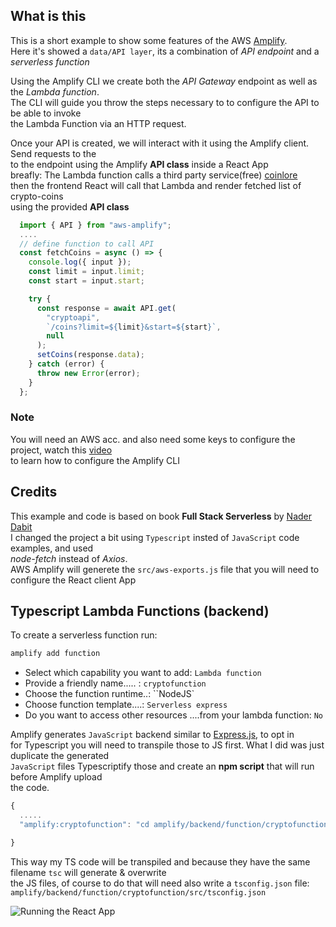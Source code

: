 ## What is this

This is a short example to show some features of the AWS [Amplify](https://aws.amazon.com/amplify/).  
Here it's showed a `data/API layer`, its a combination of _API endpoint_ and a _serverless function_

Using the Amplify CLI we create both the _API Gateway_ endpoint as well as the _Lambda function_.  
The CLI will guide you throw the steps necessary to to configure the API to be able to invoke  
the Lambda Function via an HTTP request.

Once your API is created, we will interact with it using the Amplify client. Send requests to the  
to the endpoint using the Amplify **API class** inside a React App  
breafly: The Lambda function calls a third party service(free) [coinlore](https://www.coinlore.com/cryptocurrency-data-api)  
then the frontend React will call that Lambda and render fetched list of crypto-coins  
using the provided **API class**

```ts
  import { API } from "aws-amplify";
  ....
  // define function to call API
  const fetchCoins = async () => {
    console.log({ input });
    const limit = input.limit;
    const start = input.start;

    try {
      const response = await API.get(
        "cryptoapi",
        `/coins?limit=${limit}&start=${start}`,
        null
      );
      setCoins(response.data);
    } catch (error) {
      throw new Error(error);
    }
  };
```

### Note

You will need an AWS acc. and also need some keys to configure the project, watch this [video](https://youtu.be/fWbM5DLh25U)  
to learn how to configure the Amplify CLI

## Credits

This example and code is based on book **Full Stack Serverless** by [Nader Dabit](https://twitter.com/dabit3)  
I changed the project a bit using `Typescript` insted of `JavaScript` code examples, and used  
_node-fetch_ instead of _Axios_.  
AWS Amplify will generete the `src/aws-exports.js` file that you will need to configure the React client App

## Typescript Lambda Functions (backend)

To create a serverless function run:

```bash
amplify add function
```

- Select which capability you want to add: `Lambda function`
- Provide a friendly name..... : `cryptofunction`
- Choose the function runtime..: ``NodeJS`
- Choose function template....: `Serverless express`
- Do you want to access other resources ....from your lambda function: `No`

Amplify generates `JavaScript` backend similar to [Express.js](https://expressjs.com/), to opt in  
for Typescript you will need to transpile those to JS first. What I did was just duplicate the generated  
`JavaScript` files Typescriptify those and create an **npm script** that will run before Amplify upload  
the code.

```ts
{
  .....
  "amplify:cryptofunction": "cd amplify/backend/function/cryptofunction/src && tsc"

}
```

This way my TS code will be transpiled and because they have the same filename `tsc` will generate & overwrite  
the JS files, of course to do that will need also write a `tsconfig.json` file:  
`amplify/backend/function/cryptofunction/src/tsconfig.json`

![Running the React App](https://icons-images.s3.us-east-2.amazonaws.com/screencasts/fullserverless_repo_Peek_2021-03-06+20-13.gif)
